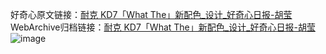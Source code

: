 好奇心原文链接：[耐克 KD7「What The」新配色_设计_好奇心日报-胡莹 ](https://www.qdaily.com/articles/10953.html)
WebArchive归档链接：[耐克 KD7「What The」新配色_设计_好奇心日报-胡莹 ](http://web.archive.org/web/20190623163417/https://www.qdaily.com/articles/10953.html)
![image](http://ww3.sinaimg.cn/large/007d5XDply1g3wchd1ofij30u02degy1)